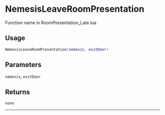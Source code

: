 # NemesisLeaveRoomPresentation
Function name in RoomPresentation_Late.lua
## Usage
```lua
NemesisLeaveRoomPresentation(nemesis, exitDoor)
```
## Parameters
`nemesis`, `exitDoor`
## Returns
`none`

---